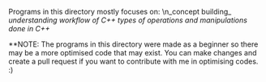 Programs in this directory mostly focuses on:
\n_concept building_
_understanding workflow of C++_
_types of operations and manipulations done in C++_

**NOTE: The programs in this directory were made as a beginner so there may be a more optimised code that may exist. You can make changes and create a pull request if you want to contribute with me in optimising codes. :)
